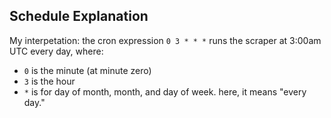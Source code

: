 ## Schedule Explanation

My interpetation: the cron expression `0 3 * * *` runs the scraper at 3:00am UTC every day, where:
- `0` is the minute (at minute zero)
- `3` is the hour
- `*` is for day of month, month, and day of week. here, it means "every day."
